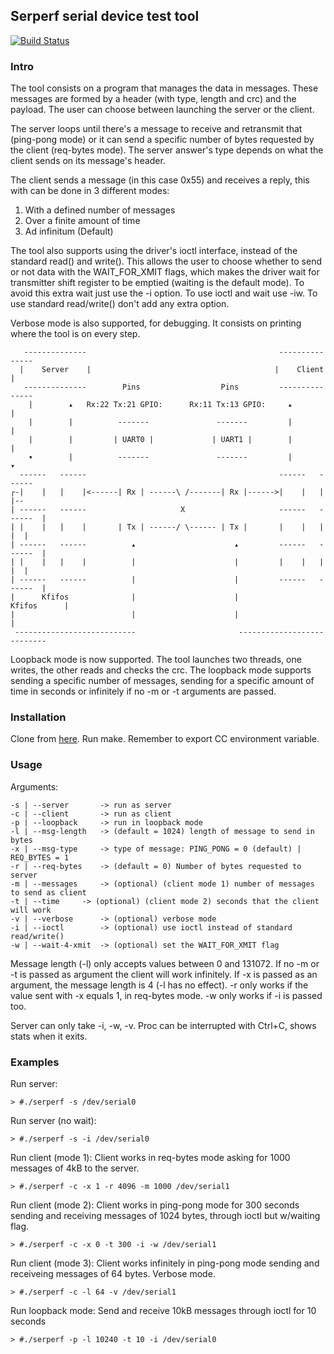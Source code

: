 ## Serperf serial device test tool

[![Build Status](https://travis-ci.org/HernanG234/serperf.svg?branch=master)](https://travis-ci.org/HernanG234/serperf#)

### Intro

The tool consists on a program that manages the data in messages. These
messages are formed by a header (with type, length and crc) and the payload.
The user can choose between launching the server or the client.

The server loops until there's a message to receive and retransmit that
(ping-pong mode) or it can send a specific number of bytes requested by the
client (req-bytes mode). The server answer's type depends on what the client
sends on its message's header.

The client sends a message (in this case 0x55) and receives a reply, this with
can be done in 3 different modes:

1. With a defined number of messages
2. Over a finite amount of time
3. Ad infinitum (Default)

The tool also supports using the driver's ioctl interface, instead of the
standard read() and write(). This allows the user to choose whether to send
or not data with the WAIT_FOR_XMIT flags, which makes the driver wait for
transmitter shift register to be emptied (waiting is the default mode). To
avoid this extra wait just use the -i option. To use ioctl and wait use -iw. To
use standard read/write() don't add any extra option.

Verbose mode is also supported, for debugging. It consists on printing where
the tool is on every step.

```
   --------------                                           ---------------
  |    Server    |                                         |    Client     |
   --------------        Pins                  Pins         ---------------
    |        ▴   Rx:22 Tx:21 GPIO:      Rx:11 Tx:13 GPIO:     ▴        |
    |        |          -------               -------         |        |
    |        |         | UART0 |             | UART1 |        |        |
    ▾        |          -------               -------         |        ▾
  ------   ------                                           ------   ------
┌-|    |   |    |<------| Rx | ------\ /-------| Rx |------>|    |   |    |--
| ------   ------                     X                     ------   ------  |
| |    |   |    |       | Tx | ------/ \------ | Tx |       |    |   |    |  |
| ------   ------          ▴                      ▴         ------   ------  |
| |    |   |    |          |                      |         |    |   |    |  |
| ------   ------          |                      |         ------   ------  |
|      Kfifos              |                      |              Kfifos      |
|                          |                      |                          |
 ---------------------------                       ---------------------------
```

Loopback mode is now supported. The tool launches two threads, one writes, the
other reads and checks the crc. The loopback mode supports sending a specific
number of messages, sending for a specific amount of time in seconds or
infinitely if no -m or -t arguments are passed.

### Installation

Clone from [here](https://github.com/vanguardiasur/serperf). Run make. Remember to
export CC environment variable.

### Usage

Arguments:

```
-s | --server		-> run as server
-c | --client		-> run as client
-p | --loopback 	-> run in loopback mode
-l | --msg-length	-> (default = 1024) length of message to send in bytes
-x | --msg-type		-> type of message: PING_PONG = 0 (default) | REQ_BYTES = 1
-r | --req-bytes	-> (default = 0) Number of bytes requested to server
-m | --messages		-> (optional) (client mode 1) number of messages to send as client
-t | --time		-> (optional) (client mode 2) seconds that the client will work
-v | --verbose		-> (optional) verbose mode
-i | --ioctl 		-> (optional) use ioctl instead of standard read/write()
-w | --wait-4-xmit 	-> (optional) set the WAIT_FOR_XMIT flag
```

Message length (-l) only accepts values between 0 and 131072. If no -m or -t is
passed as argument the client will work infinitely. If -x is passed as an
argument, the message length is 4 (-l has no effect). -r only works if the
value sent with -x equals 1, in req-bytes mode. -w only works if -i is passed
too.

Server can only take -i, -w, -v. Proc can be interrupted with Ctrl+C, shows
stats when it exits.

### Examples

Run server:

	> #./serperf -s /dev/serial0

Run server (no wait):

	> #./serperf -s -i /dev/serial0

Run client (mode 1): Client works in req-bytes mode asking for 1000 messages of
4kB to the server.

	> #./serperf -c -x 1 -r 4096 -m 1000 /dev/serial1

Run client (mode 2): Client works in ping-pong mode for 300 seconds sending and
receiving messages of 1024 bytes, through ioctl but w/waiting flag.

	> #./serperf -c -x 0 -t 300 -i -w /dev/serial1

Run client (mode 3): Client works infinitely in ping-pong mode sending and
receiveing messages of 64 bytes. Verbose mode.

	> #./serperf -c -l 64 -v /dev/serial1

Run loopback mode: Send and receive 10kB messages through ioctl for 10 seconds

	> #./serperf -p -l 10240 -t 10 -i /dev/serial0
